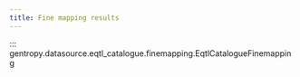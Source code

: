 ```yaml
---
title: Fine mapping results
---
```


::: gentropy.datasource.eqtl_catalogue.finemapping.EqtlCatalogueFinemapping
